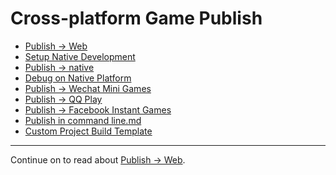 # Cross-platform Game Publish

- [Publish -> Web](publish-web.md)
- [Setup Native Development](setup-native-development.md)
- [Publish -> native](publish-native.md)
- [Debug on Native Platform](debug-native.md)
- [Publish -> Wechat Mini Games](publish-wechatgame.md)
- [Publish -> QQ Play](publish-qqplay.md)
- [Publish -> Facebook Instant Games](publish-fb-instant-games.md)
- [Publish in command line.md](publish-in-command-line.md)
- [Custom Project Build Template](custom-project-build-template.md)

<hr>

Continue on to read about [Publish -> Web](publish-web.md).
